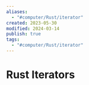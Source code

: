 ```yaml
---
aliases:
  - "#computer/Rust/iterator"
created: 2023-05-30
modified: 2024-03-14
publish: true
tags:
  - "#computer/Rust/iterator"
---
```


# Rust Iterators